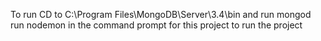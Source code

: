 To run
CD to C:\Program Files\MongoDB\Server\3.4\bin and run mongod
run nodemon in the command prompt for this project to run the project